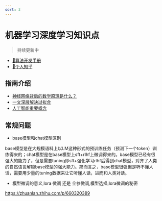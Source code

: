 ```yaml
---
sort: 3
---
```


# 机器学习深度学习知识点

> 持续更新中

* [🔨算法开发手册](https://kg-nlp.github.io/Algorithm-Project-Manual/可解释性/机器学习深度学习知识点.html)
* [🔨个人知乎](https://www.zhihu.com/people/zhangyj-n)


## 指南介绍 

* [神经网络背后的数学原理是什么？](https://mp.weixin.qq.com/s/Me7kjERvKnEUvYGNUGDs_A)
* [一文深层解决过拟合](https://github.com/aialgorithm/Blog/issues/29)
* [人工智能重要概念](https://note.youdao.com/s/RNQ8cx9L)

## 常规问题

* base模型和chat模型区别

base模型是在大规模语料上以LM这种形式的预训练任务（预测下一个token）训练得来的；chat模型是在base模型上sft+rlhf上微调得来的。base模型已经有很强大的能力了，但是需要tuning即sft+强化学习rlhf后得到chat模型，对齐了人类的自然语言解锁base模型的强大能力。简而言之，base模型很强但是听不懂人话，需要用少量的tuning数据来让它听懂人话，进而和人类对话。

* 模型微调的意义,lora 微调 还是 全参微调,模型选择,lora微调的秘密

https://zhuanlan.zhihu.com/p/660320389
